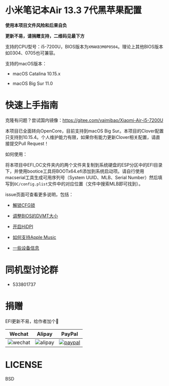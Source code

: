 # 小米笔记本Air 13.3 7代黑苹果配置

**使用本项目文件风险和后果自负**

**更新不易，请捐赠支持，二维码见最下方**

支持的CPU型号：i5-7200U，BIOS版本为`XMAKB3M0P0504`。理论上其他BIOS版本如0304、0705也可兼容。

支持的macOS版本：

* macOS Catalina 10.15.x

* macOS Big Sur 11.0

# 快速上手指南

克隆有问题？尝试国内镜像：<https://gitee.com/vaimibao/Xiaomi-Air-i5-7200U>

本项目已全面转向OpenCore，目前支持到macOS Big Sur。本项目的Clover配置只支持到10.15.4。个人维护能力有限，如果你有能力更新Clover相关配置，请直接提交Pull Request！

如何使用：

将本项目中EFI_OC文件夹内的两个文件夹复制到系统硬盘的ESP分区中的EFI目录下，并使用bootice工具将BOOTx64.efi添加到系统启动项。请自行使用macserial工具生成可用序列号（System UUID、MLB、Serial Number）然后填写到`OC/config.plist`文件中的对应位置（文件中搜索MLB即可找到）。


issue页面可查看更多说明，包括：

* [解锁CFG锁](https://github.com/jasper-wan/Xiaomi-Air-i5-7200U/issues/28)

* [调整BIOS的DVMT大小](https://github.com/jasper-wan/Xiaomi-Air-i5-7200U/issues/28)

* [开启HiDPI](https://github.com/jasper-wan/Xiaomi-Air-i5-7200U/issues/26)

* [如何支持Apple Music](https://github.com/jasper-wan/Xiaomi-Air-i5-7200U/issues/27)

* [一些设备信息](https://github.com/jasper-wan/Xiaomi-Air-i5-7200U/issues/30)

# 同机型讨论群

* 533801737

# 捐赠

EFI更新不易，给作者加个🍗

| Wechat| Alipay | PayPal |
| - | - | - |
| ![wechat](img/wechat.png) | ![alipay](img/alipay.png) | [![paypal](https://www.paypalobjects.com/en_US/i/btn/btn_donateCC_LG.gif)](https://www.paypal.com/cgi-bin/webscr?cmd=_s-xclick&hosted_button_id=XY2PW7DUBTWXE&source=url) |

# LICENSE

BSD
